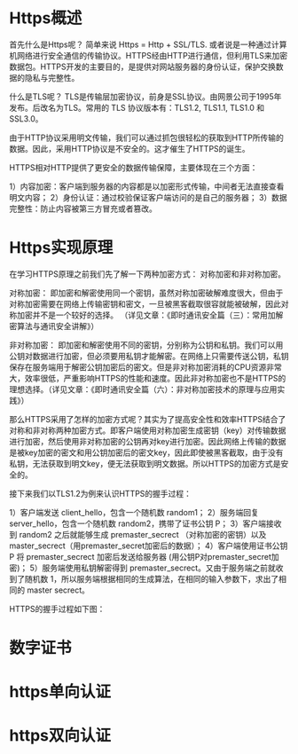 # Https概述
首先什么是Https呢？ 简单来说 Https = Http + SSL/TLS. 或者说是一种通过计算机网络进行安全通信的传输协议。HTTPS经由HTTP进行通信，但利用TLS来加密数据包。HTTPS开发的主要目的，是提供对网站服务器的身份认证，保护交换数据的隐私与完整性。

什么是TLS呢？ TLS是传输层加密协议，前身是SSL协议。由网景公司于1995年发布。后改名为TLS。常用的 TLS 协议版本有：TLS1.2, TLS1.1, TLS1.0 和 SSL3.0。


由于HTTP协议采用明文传输，我们可以通过抓包很轻松的获取到HTTP所传输的数据。因此，采用HTTP协议是不安全的。这才催生了HTTPS的诞生。

HTTPS相对HTTP提供了更安全的数据传输保障，主要体现在三个方面：

1）内容加密：客户端到服务器的内容都是以加密形式传输，中间者无法直接查看明文内容；
2）身份认证：通过校验保证客户端访问的是自己的服务器；
3）数据完整性：防止内容被第三方冒充或者篡改。

# Https实现原理
在学习HTTPS原理之前我们先了解一下两种加密方式： 对称加密和非对称加密。

对称加密：
即加密和解密使用同一个密钥，虽然对称加密破解难度很大，但由于对称加密需要在网络上传输密钥和密文，一旦被黑客截取很容就能被破解，因此对称加密并不是一个较好的选择。 （详见文章：《即时通讯安全篇（三）：常用加解密算法与通讯安全讲解》）

非对称加密：
即加密和解密使用不同的密钥，分别称为公钥和私钥。我们可以用公钥对数据进行加密，但必须要用私钥才能解密。在网络上只需要传送公钥，私钥保存在服务端用于解密公钥加密后的密文。但是非对称加密消耗的CPU资源非常大，效率很低，严重影响HTTPS的性能和速度。因此非对称加密也不是HTTPS的理想选择。（详见文章：《即时通讯安全篇（六）：非对称加密技术的原理与应用实践》）

那么HTTPS采用了怎样的加密方式呢？其实为了提高安全性和效率HTTPS结合了对称和非对称两种加密方式。即客户端使用对称加密生成密钥（key）对传输数据进行加密，然后使用非对称加密的公钥再对key进行加密。因此网络上传输的数据是被key加密的密文和用公钥加密后的密文key，因此即使被黑客截取，由于没有私钥，无法获取到明文key，便无法获取到明文数据。所以HTTPS的加密方式是安全的。

接下来我们以TLS1.2为例来认识HTTPS的握手过程：

1）客户端发送 client_hello，包含一个随机数 random1；
2）服务端回复 server_hello，包含一个随机数 random2，携带了证书公钥 P；
3）客户端接收到 random2 之后就能够生成 premaster_secrect （对称加密的密钥）以及 master_secrect（用premaster_secret加密后的数据）；
4）客户端使用证书公钥 P 将 premaster_secrect 加密后发送给服务器 (用公钥P对premaster_secret加密)；
5）服务端使用私钥解密得到 premaster_secrect。又由于服务端之前就收到了随机数 1，所以服务端根据相同的生成算法，在相同的输入参数下，求出了相同的 master secrect。

HTTPS的握手过程如下图：

# 数字证书

# https单向认证

# https双向认证